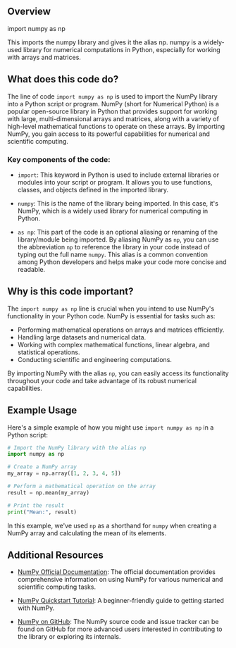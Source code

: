 ## Overview

import numpy as np

This imports the numpy library and gives it the alias np. numpy is a widely-used library for numerical computations in Python, especially for working with arrays and matrices.

## What does this code do?

The line of code `import numpy as np` is used to import the NumPy library into a Python script or program. NumPy (short for Numerical Python) is a popular open-source library in Python that provides support for working with large, multi-dimensional arrays and matrices, along with a variety of high-level mathematical functions to operate on these arrays. By importing NumPy, you gain access to its powerful capabilities for numerical and scientific computing.

### Key components of the code:

- `import`: This keyword in Python is used to include external libraries or modules into your script or program. It allows you to use functions, classes, and objects defined in the imported library.

- `numpy`: This is the name of the library being imported. In this case, it's NumPy, which is a widely used library for numerical computing in Python.

- `as np`: This part of the code is an optional aliasing or renaming of the library/module being imported. By aliasing NumPy as `np`, you can use the abbreviation `np` to reference the library in your code instead of typing out the full name `numpy`. This alias is a common convention among Python developers and helps make your code more concise and readable.

## Why is this code important?

The `import numpy as np` line is crucial when you intend to use NumPy's functionality in your Python code. NumPy is essential for tasks such as:

- Performing mathematical operations on arrays and matrices efficiently.
- Handling large datasets and numerical data.
- Working with complex mathematical functions, linear algebra, and statistical operations.
- Conducting scientific and engineering computations.

By importing NumPy with the alias `np`, you can easily access its functionality throughout your code and take advantage of its robust numerical capabilities.

## Example Usage

Here's a simple example of how you might use `import numpy as np` in a Python script:

```python
# Import the NumPy library with the alias np
import numpy as np

# Create a NumPy array
my_array = np.array([1, 2, 3, 4, 5])

# Perform a mathematical operation on the array
result = np.mean(my_array)

# Print the result
print("Mean:", result)
```

In this example, we've used `np` as a shorthand for `numpy` when creating a NumPy array and calculating the mean of its elements.

## Additional Resources

- [NumPy Official Documentation](https://numpy.org/doc/stable/): The official documentation provides comprehensive information on using NumPy for various numerical and scientific computing tasks.

- [NumPy Quickstart Tutorial](https://numpy.org/doc/stable/user/quickstart.html): A beginner-friendly guide to getting started with NumPy.

- [NumPy on GitHub](https://github.com/numpy/numpy): The NumPy source code and issue tracker can be found on GitHub for more advanced users interested in contributing to the library or exploring its internals.
